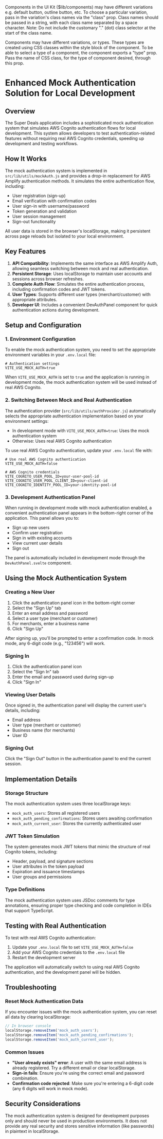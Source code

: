 Components in the UI Kit ($lib/components) may have different variations e.g. default button, outline button, etc. To choose a particular variation, pass in the variation's class names via the "class" prop. Class names should be passed in a string, with each class name separated by a space character. Note: Do not include the customary "." (dot) class selector at the start of the class name.

Components may have different variations, or types. These types are created using CSS classes within the style block of the component. To be able to select a type of a component, the component exports a "type" prop. Pass the name of CSS class, for the type of component desired, through this prop.

# Enhanced Mock Authentication Solution for Local Development

## Overview

The Super Deals application includes a sophisticated mock authentication system that simulates AWS Cognito authentication flows for local development. This system allows developers to test authentication-related features without requiring real AWS Cognito credentials, speeding up development and testing workflows.

## How It Works

The mock authentication system is implemented in `src/lib/utils/mockAuth.js` and provides a drop-in replacement for AWS Amplify authentication methods. It simulates the entire authentication flow, including:

- User registration (sign-up)
- Email verification with confirmation codes
- User sign-in with username/password
- Token generation and validation
- User session management
- Sign-out functionality

All user data is stored in the browser's localStorage, making it persistent across page reloads but isolated to your local environment.

## Key Features

1. **API Compatibility**: Implements the same interface as AWS Amplify Auth, allowing seamless switching between mock and real authentication.
2. **Persistent Storage**: Uses localStorage to maintain user accounts and sessions across browser refreshes.
3. **Complete Auth Flow**: Simulates the entire authentication process, including confirmation codes and JWT tokens.
4. **User Types**: Supports different user types (merchant/customer) with appropriate attributes.
5. **Developer UI**: Includes a convenient DevAuthPanel component for quick authentication actions during development.

## Setup and Configuration

### 1. Environment Configuration

To enable the mock authentication system, you need to set the appropriate environment variables in your `.env.local` file:

```
# Authentication settings
VITE_USE_MOCK_AUTH=true
```

When `VITE_USE_MOCK_AUTH` is set to `true` and the application is running in development mode, the mock authentication system will be used instead of real AWS Cognito.

### 2. Switching Between Mock and Real Authentication

The authentication provider (`src/lib/utils/authProvider.js`) automatically selects the appropriate authentication implementation based on your environment settings:

- In development mode with `VITE_USE_MOCK_AUTH=true`: Uses the mock authentication system
- Otherwise: Uses real AWS Cognito authentication

To use real AWS Cognito authentication, update your `.env.local` file with:

```
# Use real AWS Cognito authentication
VITE_USE_MOCK_AUTH=false

# AWS Cognito credentials
VITE_COGNITO_USER_POOL_ID=your-user-pool-id
VITE_COGNITO_USER_POOL_CLIENT_ID=your-client-id
VITE_COGNITO_IDENTITY_POOL_ID=your-identity-pool-id
```

### 3. Development Authentication Panel

When running in development mode with mock authentication enabled, a convenient authentication panel appears in the bottom-right corner of the application. This panel allows you to:

- Sign up new users
- Confirm user registration
- Sign in with existing accounts
- View current user details
- Sign out

The panel is automatically included in development mode through the `DevAuthPanel.svelte` component.

## Using the Mock Authentication System

### Creating a New User

1. Click the authentication panel icon in the bottom-right corner
2. Select the "Sign Up" tab
3. Enter an email address and password
4. Select a user type (merchant or customer)
5. For merchants, enter a business name
6. Click "Sign Up"

After signing up, you'll be prompted to enter a confirmation code. In mock mode, any 6-digit code (e.g., "123456") will work.

### Signing In

1. Click the authentication panel icon
2. Select the "Sign In" tab
3. Enter the email and password used during sign-up
4. Click "Sign In"

### Viewing User Details

Once signed in, the authentication panel will display the current user's details, including:
- Email address
- User type (merchant or customer)
- Business name (for merchants)
- User ID

### Signing Out

Click the "Sign Out" button in the authentication panel to end the current session.

## Implementation Details

### Storage Structure

The mock authentication system uses three localStorage keys:

- `mock_auth_users`: Stores all registered users
- `mock_auth_pending_confirmations`: Stores users awaiting confirmation
- `mock_auth_current_user`: Stores the currently authenticated user

### JWT Token Simulation

The system generates mock JWT tokens that mimic the structure of real Cognito tokens, including:

- Header, payload, and signature sections
- User attributes in the token payload
- Expiration and issuance timestamps
- User groups and permissions

### Type Definitions

The mock authentication system uses JSDoc comments for type annotations, ensuring proper type checking and code completion in IDEs that support TypeScript.

## Testing with Real Authentication

To test with real AWS Cognito authentication:

1. Update your `.env.local` file to set `VITE_USE_MOCK_AUTH=false`
2. Add your AWS Cognito credentials to the `.env.local` file
3. Restart the development server

The application will automatically switch to using real AWS Cognito authentication, and the development panel will be hidden.

## Troubleshooting

### Reset Mock Authentication Data

If you encounter issues with the mock authentication system, you can reset all data by clearing localStorage:

```javascript
// In browser console
localStorage.removeItem('mock_auth_users');
localStorage.removeItem('mock_auth_pending_confirmations');
localStorage.removeItem('mock_auth_current_user');
```

### Common Issues

- **"User already exists" error**: A user with the same email address is already registered. Try a different email or clear localStorage.
- **Sign-in fails**: Ensure you're using the correct email and password combination.
- **Confirmation code rejected**: Make sure you're entering a 6-digit code (any 6 digits will work in mock mode).

## Security Considerations

The mock authentication system is designed for development purposes only and should never be used in production environments. It does not provide any real security and stores sensitive information (like passwords) in plaintext in localStorage.

